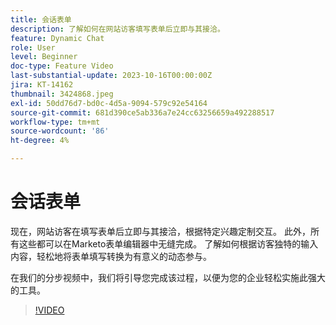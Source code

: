 ```yaml
---
title: 会话表单
description: 了解如何在网站访客填写表单后立即与其接洽。
feature: Dynamic Chat
role: User
level: Beginner
doc-type: Feature Video
last-substantial-update: 2023-10-16T00:00:00Z
jira: KT-14162
thumbnail: 3424868.jpeg
exl-id: 50dd76d7-bd0c-4d5a-9094-579c92e54164
source-git-commit: 681d390ce5ab336a7e24cc63256659a492288517
workflow-type: tm+mt
source-wordcount: '86'
ht-degree: 4%

---
```


# 会话表单

现在，网站访客在填写表单后立即与其接洽，根据特定兴趣定制交互。 此外，所有这些都可以在Marketo表单编辑器中无缝完成。 了解如何根据访客独特的输入内容，轻松地将表单填写转换为有意义的动态参与。

在我们的分步视频中，我们将引导您完成该过程，以便为您的企业轻松实施此强大的工具。

>[!VIDEO](https://video.tv.adobe.com/v/3443366/?learn=on&captions=chi_hans)
